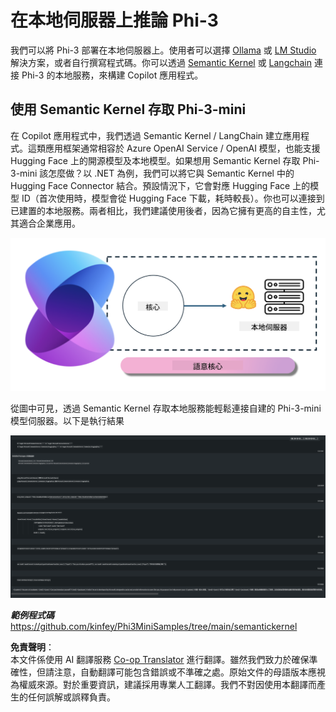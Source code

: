 <!--
CO_OP_TRANSLATOR_METADATA:
{
  "original_hash": "bcf5dd7031db0031abdb9dd0c05ba118",
  "translation_date": "2025-07-16T20:55:37+00:00",
  "source_file": "md/01.Introduction/03/Local_Server_Inference.md",
  "language_code": "mo"
}
-->
# **在本地伺服器上推論 Phi-3**

我們可以將 Phi-3 部署在本地伺服器上。使用者可以選擇 [Ollama](https://ollama.com) 或 [LM Studio](https://llamaedge.com) 解決方案，或者自行撰寫程式碼。你可以透過 [Semantic Kernel](https://github.com/microsoft/semantic-kernel?WT.mc_id=aiml-138114-kinfeylo) 或 [Langchain](https://www.langchain.com/) 連接 Phi-3 的本地服務，來構建 Copilot 應用程式。

## **使用 Semantic Kernel 存取 Phi-3-mini**

在 Copilot 應用程式中，我們透過 Semantic Kernel / LangChain 建立應用程式。這類應用框架通常相容於 Azure OpenAI Service / OpenAI 模型，也能支援 Hugging Face 上的開源模型及本地模型。如果想用 Semantic Kernel 存取 Phi-3-mini 該怎麼做？以 .NET 為例，我們可以將它與 Semantic Kernel 中的 Hugging Face Connector 結合。預設情況下，它會對應 Hugging Face 上的模型 ID（首次使用時，模型會從 Hugging Face 下載，耗時較長）。你也可以連接到已建置的本地服務。兩者相比，我們建議使用後者，因為它擁有更高的自主性，尤其適合企業應用。

![sk](../../../../../translated_images/sk.d03785c25edc6d445a2e9ae037979e544e0b0c482f43c7617b0324e717b9af62.mo.png)

從圖中可見，透過 Semantic Kernel 存取本地服務能輕鬆連接自建的 Phi-3-mini 模型伺服器。以下是執行結果

![skrun](../../../../../translated_images/skrun.5aafc1e7197dca2020eefcaeaaee184d29bb0cf1c37b00fd9c79acc23a6dc8d2.mo.png)

***範例程式碼*** https://github.com/kinfey/Phi3MiniSamples/tree/main/semantickernel

**免責聲明**：  
本文件係使用 AI 翻譯服務 [Co-op Translator](https://github.com/Azure/co-op-translator) 進行翻譯。雖然我們致力於確保準確性，但請注意，自動翻譯可能包含錯誤或不準確之處。原始文件的母語版本應視為權威來源。對於重要資訊，建議採用專業人工翻譯。我們不對因使用本翻譯而產生的任何誤解或誤釋負責。